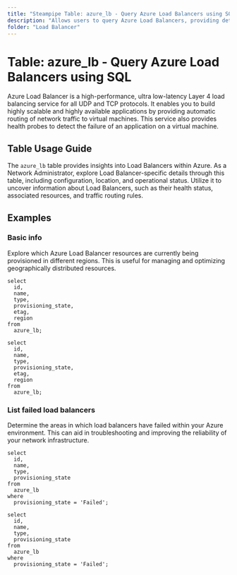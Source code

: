 ```yaml
---
title: "Steampipe Table: azure_lb - Query Azure Load Balancers using SQL"
description: "Allows users to query Azure Load Balancers, providing detailed information about their configuration, location, and operational status."
folder: "Load Balancer"
---
```


# Table: azure_lb - Query Azure Load Balancers using SQL

Azure Load Balancer is a high-performance, ultra low-latency Layer 4 load balancing service for all UDP and TCP protocols. It enables you to build highly scalable and highly available applications by providing automatic routing of network traffic to virtual machines. This service also provides health probes to detect the failure of an application on a virtual machine.

## Table Usage Guide

The `azure_lb` table provides insights into Load Balancers within Azure. As a Network Administrator, explore Load Balancer-specific details through this table, including configuration, location, and operational status. Utilize it to uncover information about Load Balancers, such as their health status, associated resources, and traffic routing rules.

## Examples

### Basic info
Explore which Azure Load Balancer resources are currently being provisioned in different regions. This is useful for managing and optimizing geographically distributed resources.

```sql+postgres
select
  id,
  name,
  type,
  provisioning_state,
  etag,
  region
from
  azure_lb;
```

```sql+sqlite
select
  id,
  name,
  type,
  provisioning_state,
  etag,
  region
from
  azure_lb;
```

### List failed load balancers
Determine the areas in which load balancers have failed within your Azure environment. This can aid in troubleshooting and improving the reliability of your network infrastructure.

```sql+postgres
select
  id,
  name,
  type,
  provisioning_state
from
  azure_lb
where
  provisioning_state = 'Failed';
```

```sql+sqlite
select
  id,
  name,
  type,
  provisioning_state
from
  azure_lb
where
  provisioning_state = 'Failed';
```